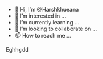 - 👋 Hi, I’m @Harshkhueana
- 👀 I’m interested in ...
- 🌱 I’m currently learning ...
- 💞️ I’m looking to collaborate on ...
- 📫 How to reach me ...

<!---
Harshkhueana/Harshkhueana is a ✨ special ✨ repository because its `README.md` (this file) appears on your GitHub profile.
You can click the Preview link to take a look at your changes.
--->
Eghhgdd

